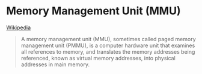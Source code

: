 # Memory Management Unit (MMU)
[Wikipedia](https://en.wikipedia.org/wiki/Memory_management_unit)

> A memory management unit (MMU), sometimes called paged memory management unit (PMMU), is a computer hardware unit that examines all references to memory, and translates the memory addresses being referenced, known as virtual memory addresses, into physical addresses in main memory.
